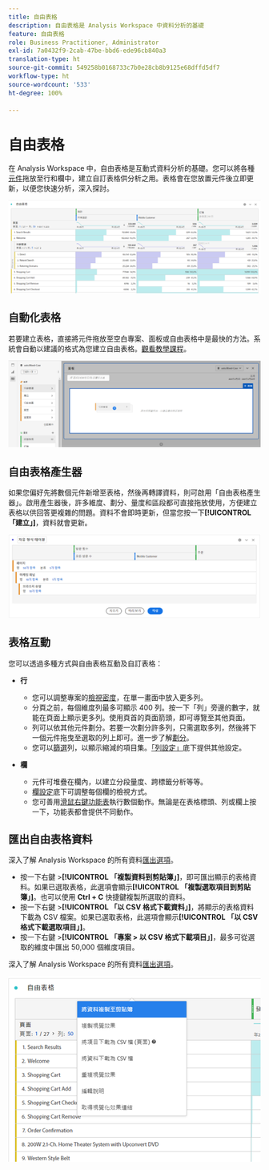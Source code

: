 ```yaml
---
title: 自由表格
description: 自由表格是 Analysis Workspace 中資料分析的基礎
feature: 自由表格
role: Business Practitioner, Administrator
exl-id: 7a0432f9-2cab-47be-bbd6-ede96cb840a3
translation-type: ht
source-git-commit: 549258b0168733c7b0e28cb8b9125e68dffd5df7
workflow-type: ht
source-wordcount: '533'
ht-degree: 100%

---
```


# 自由表格

在 Analysis Workspace 中，自由表格是互動式資料分析的基礎。您可以將各種[元件](https://docs.adobe.com/content/help/zh-Hant/analytics/analyze/analysis-workspace/components/analysis-workspace-components.html)拖放至行和欄中，建立自訂表格供分析之用。表格會在您放置元件後立即更新，以便您快速分析，深入探討。

![](assets/opening-section.png)

## 自動化表格

若要建立表格，直接將元件拖放至空白專案、面板或自由表格中是最快的方法。系統會自動以建議的格式為您建立自由表格。[觀看教學課程](https://experienceleague.adobe.com/docs/analytics-learn/tutorials/analysis-workspace/building-freeform-tables/auto-build-freeform-tables-in-analysis-workspace.html)。

![](assets/automated-table.png)

## 自由表格產生器

如果您偏好先將數個元件新增至表格，然後再轉譯資料，則可啟用「自由表格產生器」。啟用產生器後，許多維度、劃分、量度和區段都可直接拖放使用，方便建立表格以供回答更複雜的問題。資料不會即時更新，但當您按一下&#x200B;**[!UICONTROL 「建立」]**，資料就會更新。

![](assets/table-builder.png)

## 表格互動

您可以透過多種方式與自由表格互動及自訂表格：

* **行**
   * 您可以調整專案的[檢視密度](https://docs.adobe.com/content/help/zh-Hant/analytics/analyze/analysis-workspace/build-workspace-project/view-density.html)，在單一畫面中放入更多列。
   * 分頁之前，每個維度列最多可顯示 400 列。按一下「列」旁邊的數字，就能在頁面上顯示更多列。使用頁首的頁面箭頭，即可導覽至其他頁面。
   * 列可以依其他元件劃分。若要一次劃分許多列，只需選取多列，然後將下一個元件拖曳至選取的列上即可。進一步了解[劃分](https://docs.adobe.com/content/help/zh-Hant/analytics/analyze/analysis-workspace/components/dimensions/t-breakdown-fa.html)。
   * 您可以[篩選](https://docs.adobe.com/content/help/zh-Hant/analytics/analyze/analysis-workspace/visualizations/freeform-table/pagination-filtering-sorting.html)列，以顯示縮減的項目集。[「列設定」](https://docs.adobe.com/content/help/zh-Hant/analytics/analyze/analysis-workspace/visualizations/freeform-table/column-row-settings/table-settings.html)底下提供其他設定。

* **欄**
   * 元件可堆疊在欄內，以建立分段量度、跨標籤分析等等。
   * [欄設定](https://docs.adobe.com/content/help/zh-Hant/analytics/analyze/analysis-workspace/build-workspace-project/column-row-settings/column-settings.html)底下可調整每個欄的檢視方式。
   * 您可善用[滑鼠右鍵功能表](https://docs.adobe.com/content/help/zh-Hant/analytics-learn/tutorials/analysis-workspace/building-freeform-tables/using-the-right-click-menu.html)執行數個動作。無論是在表格標頭、列或欄上按一下，功能表都會提供不同動作。

## 匯出自由表格資料

深入了解 Analysis Workspace 的所有資料[匯出選項](https://experienceleague.adobe.com/docs/analytics/analyze/analysis-workspace/curate-share/download-send.html)。

* 按一下右鍵 >**[!UICONTROL 「複製資料到剪貼簿」]**，即可匯出顯示的表格資料。如果已選取表格，此選項會顯示&#x200B;**[!UICONTROL 「複製選取項目到剪貼簿」]**。也可以使用 **Ctrl + C** 快捷鍵複製所選取的資料。
* 按一下右鍵 >**[!UICONTROL 「以 CSV 格式下載資料」]**，將顯示的表格資料下載為 CSV 檔案。如果已選取表格，此選項會顯示&#x200B;**[!UICONTROL 「以 CSV 格式下載選取項目」]**。
* 按一下右鍵 >**[!UICONTROL 「專案 > 以 CSV 格式下載項目」]**，最多可從選取的維度中匯出 50,000 個維度項目。

深入了解 Analysis Workspace 的所有資料[匯出選項](https://experienceleague.adobe.com/docs/analytics/analyze/analysis-workspace/curate-share/download-send.html)。

![](assets/export-options.png)
